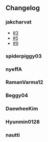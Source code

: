 ## Changelog

### jakcharvat

- [#3](https://github.com/jakcharvat/SkyStone/issues/3)
- [#5](https://github.com/jakcharvat/SkyStone/issues/5)
- [#9](https://github.com/jakcharvat/SkyStone/issues/9)

### spiderpiggy03



### nyeffA



### RamanVarma12



### Beggy04



### DaewheeKim



### Hyunmin0128



### nautti

